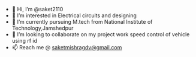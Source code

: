 - 👋 Hi, I’m @saket2110
- 👀 I’m interested in Electrical circuits and designing
- 🌱 I’m currently pursuing M.tech from National Institute of Technology,Jamshedpur
- 💞️ I’m looking to collaborate on my project work speed control of vehicle using rf id 
- 📫 Reach me @ saketmishragdv@gmail.com

<!---
saket2110/saket2110 is a ✨ special ✨ repository because its `README.md` (this file) appears on your GitHub profile.
You can click the Preview link to take a look at your changes.
--->
